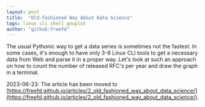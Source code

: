 ```yaml
---
layout: post
title:  "Old-fashioned Way About Data Science"
tags: linux cli shell gnuplot
author: "github:freefd"
---
```


The usual Pythonic way to get a data series is sometimes not the fastest. In some cases, it's enough to have only 3-6 Linux CLI tools to get a necessary data from Web and parse it in a proper way. Let's look at such an approach on how to count the number of released RFC's per year and draw the graph in a terminal.

2023-06-23: The article has been moved to [https://freefd.github.io/articles/2_old_fashioned_way_about_data_science/](https://freefd.github.io/articles/2_old_fashioned_way_about_data_science/).